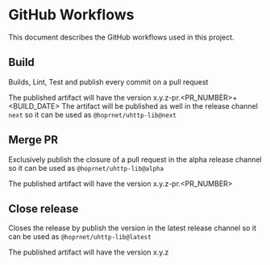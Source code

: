 # GitHub Workflows

This document describes the GitHub workflows used in this project.

## Build

Builds, Lint, Test and publish every commit on a pull request

The published artifact will have the version x.y.z-pr.<PR_NUMBER>+<BUILD_DATE>
The artifact will be published as well in the release channel `next` so it can be used as `@hoprnet/uhttp-lib@next`

## Merge PR

Exclusively publish the closure of a pull request in the alpha release channel so it can be used as `@hoprnet/uhttp-lib@alpha`

The published artifact will have the version x.y.z-pr.<PR_NUMBER>

## Close release

Closes the release by publish the version in the latest release channel so it can be used as `@hoprnet/uhttp-lib@latest`

The published artifact will have the version x.y.z
